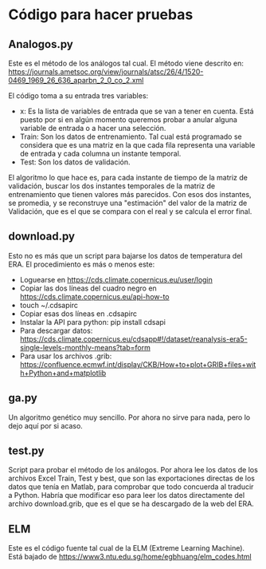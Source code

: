 # Código para hacer pruebas #

## Analogos.py ##
Este es el método de los análogos tal cual. 
El método viene descrito en: https://journals.ametsoc.org/view/journals/atsc/26/4/1520-0469_1969_26_636_aparbn_2_0_co_2.xml

El código toma a su entrada tres variables:
 - x: Es la lista de variables de entrada que se van a tener en cuenta. Está puesto por si en algún momento queremos probar a anular alguna variable de entrada o a hacer una selección. 
 - Train: Son los datos de entrenamiento. Tal cual está programado se considera que es una matriz en la que cada fila representa una variable de entrada y cada columna un instante temporal. 
 - Test: Son los datos de validación. 

 El algoritmo lo que hace es, para cada instante de tiempo de la matriz de validación, buscar los dos instantes temporales de la matriz de entrenamiento que tienen valores más parecidos. Con esos dos instantes, se promedia, y se reconstruye una "estimación" del valor de la matriz de Validación, que es el que se compara con el real y se calcula el error final. 


## download.py ##
Esto no es más que un script para bajarse los datos de temperatura del ERA. El procedimiento es más o menos este:
- Loguearse en https://cds.climate.copernicus.eu/user/login
- Copiar las dos líneas del cuadro negro en https://cds.climate.copernicus.eu/api-how-to
- touch ~/.cdsapirc
- Copiar esas dos líneas en .cdsapirc
- Instalar la  API para python: pip install cdsapi
- Para descargar datos: https://cds.climate.copernicus.eu/cdsapp#!/dataset/reanalysis-era5-single-levels-monthly-means?tab=form
- Para usar los archivos .grib: https://confluence.ecmwf.int/display/CKB/How+to+plot+GRIB+files+with+Python+and+matplotlib


## ga.py ##
Un algoritmo genético muy sencillo. Por ahora no sirve para nada, pero lo dejo aquí por si acaso. 

## test.py ##
Script para probar el método de los análogos. Por ahora lee los datos de los archivos Excel Train, Test y best, que son las exportaciones directas de los datos que tenía en Matlab, para comprobar que todo concuerda al traducir a Python. Habría que modificar eso para leer los datos directamente del archivo download.grib, que es el que se ha descargado de la web del ERA. 

## ELM ##
Este es el código fuente tal cual de la ELM (Extreme Learning Machine). Está bajado de https://www3.ntu.edu.sg/home/egbhuang/elm_codes.html


